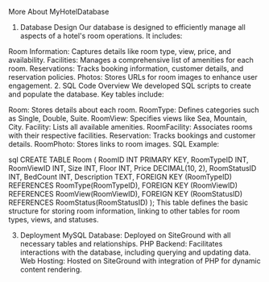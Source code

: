 More About MyHotelDatabase
1. Database Design
Our database is designed to efficiently manage all aspects of a hotel's room operations. It includes:

Room Information: Captures details like room type, view, price, and availability.
Facilities: Manages a comprehensive list of amenities for each room.
Reservations: Tracks booking information, customer details, and reservation policies.
Photos: Stores URLs for room images to enhance user engagement.
2. SQL Code Overview
We developed SQL scripts to create and populate the database. Key tables include:

Room: Stores details about each room.
RoomType: Defines categories such as Single, Double, Suite.
RoomView: Specifies views like Sea, Mountain, City.
Facility: Lists all available amenities.
RoomFacility: Associates rooms with their respective facilities.
Reservation: Tracks bookings and customer details.
RoomPhoto: Stores links to room images.
SQL Example:

sql
CREATE TABLE Room (
    RoomID INT PRIMARY KEY,
    RoomTypeID INT,
    RoomViewID INT,
    Size INT,
    Floor INT,
    Price DECIMAL(10, 2),
    RoomStatusID INT,
    BedCount INT,
    Description TEXT,
    FOREIGN KEY (RoomTypeID) REFERENCES RoomType(RoomTypeID),
    FOREIGN KEY (RoomViewID) REFERENCES RoomView(RoomViewID),
    FOREIGN KEY (RoomStatusID) REFERENCES RoomStatus(RoomStatusID)
);
This table defines the basic structure for storing room information, linking to other tables for room types, views, and statuses.

3. Deployment
MySQL Database: Deployed on SiteGround with all necessary tables and relationships.
PHP Backend: Facilitates interactions with the database, including querying and updating data.
Web Hosting: Hosted on SiteGround with integration of PHP for dynamic content rendering.
